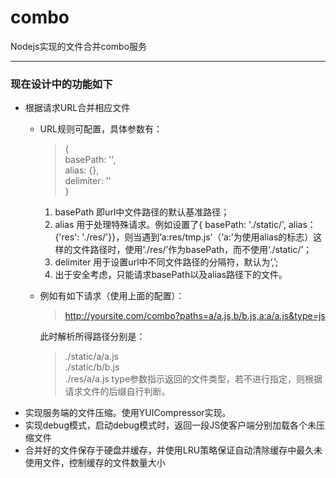 combo
=====


Nodejs实现的文件合并combo服务

---

### 现在设计中的功能如下

- 根据请求URL合并相应文件
	- URL规则可配置，具体参数有：  

		> {  
		> 	basePath: '',  
		>	alias: {},  
		>	delimiter: ''  
		> }  

		1. basePath 即url中文件路径的默认基准路径；  
		2. alias 用于处理特殊请求。例如设置了{ basePath: './static/', alias： {'res': './res/'}}，则当遇到‘a:res/tmp.js’（‘a:’为使用alias的标志）这样的文件路径时，使用‘./res/’作为basePath，而不使用‘./static/’；  
		3. delimiter 用于设置url中不同文件路径的分隔符，默认为‘,’;  
        4. 出于安全考虑，只能请求basePath以及alias路径下的文件。  
	- 例如有如下请求（使用上面的配置）：
		> http://yoursite.com/combo?paths=a/a.js,b/b.js,a:a/a.js&type=js  

		此时解析所得路径分别是：
		> ./static/a/a.js  
		> ./static/b/b.js  
		> ./res/a/a.js
        type参数指示返回的文件类型，若不进行指定，则根据请求文件的后缀自行判断。
- 实现服务端的文件压缩。使用YUICompressor实现。
- 实现debug模式，启动debug模式时，返回一段JS使客户端分别加载各个未压缩文件
- 合并好的文件保存于硬盘并缓存，并使用LRU策略保证自动清除缓存中最久未使用文件，控制缓存的文件数量大小
